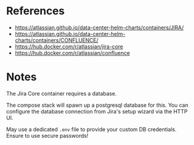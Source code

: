 # References

- https://atlassian.github.io/data-center-helm-charts/containers/JIRA/
- https://atlassian.github.io/data-center-helm-charts/containers/CONFLUENCE/
- https://hub.docker.com/r/atlassian/jira-core
- https://hub.docker.com/r/atlassian/confluence

# Notes

The Jira Core container requires a database.

The compose stack will spawn up a postgresql database for this. You can configure the database connection from Jira's setup wizard via the HTTP UI.

May use a dedicated `.env` file to provide your custom DB credentials. Ensure to use secure passwords!
